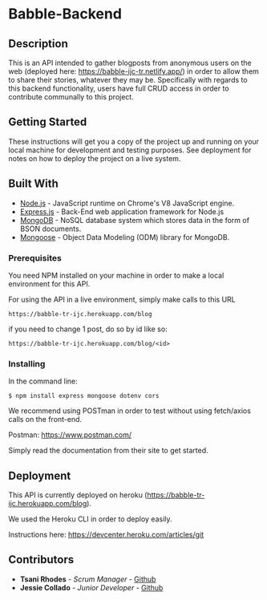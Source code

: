 # Babble-Backend

## Description
This is an API intended to gather blogposts from anonymous users on the web (deployed here: https://babble-ijc-tr.netlify.app/) in order to allow them to share their stories, whatever they may be. Specifically with regards to this backend functionality, users have full CRUD access in order to contribute communally to this project.

## Getting Started

These instructions will get you a copy of the project up and running on your local machine for development and testing purposes. See deployment for notes on how to deploy the project on a live system.
## Built With
* [Node.js](https://nodejs.org/en/) - JavaScript runtime on Chrome's V8 JavaScript engine.
* [Express.js](https://expressjs.com/) - Back-End web application framework for Node.js
* [MongoDB](https://www.mongodb.com/) - NoSQL database system which stores data in the form of BSON documents.
* [Mongoose](https://mongoosejs.com/) - Object Data Modeling (ODM) library for MongoDB.

### Prerequisites

You need NPM installed on your machine in order to make a local environment for this API. 

For using the API in a live environment, simply make calls to this URL
```
https://babble-tr-ijc.herokuapp.com/blog
```

if you need to change 1 post, do so by id like so:
```
https://babble-tr-ijc.herokuapp.com/blog/<id>
```

### Installing

In the command line:

```
$ npm install express mongoose dotenv cors
```

We recommend using POSTman in order to test without using fetch/axios calls on the front-end. 

Postman: https://www.postman.com/

Simply read the documentation from their site to get started.

## Deployment

This API is currently deployed on heroku (https://babble-tr-ijc.herokuapp.com/blog).

We used the Heroku CLI in order to deploy easily.

Instructions here: https://devcenter.heroku.com/articles/git


## Contributors

* **Tsani Rhodes** - *Scrum Manager* - [Github](https://github.com/tsucodes)
* **Jessie Collado** - *Junior Developer* - [Github](https://github.com/I-J-C)

